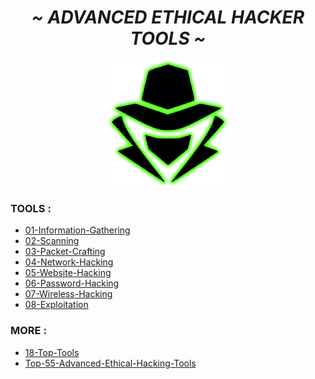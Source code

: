 <center><h1><i>~ ADVANCED ETHICAL HACKER TOOLS ~</i></h1></center>

<p align="center"><img src="https://github.com/Xcod3bughunt3r/Advanced-Ethical-Hacker-Tools/blob/90f461e6cde37d649fceb7c88e0d9e91f0ef7991/images/0011.png" alt="Master of IT" width="200"/></p>

### TOOLS :
- [01-Information-Gathering](https://github.com/Xcod3bughunt3r/Advanced-Ethical-Hacker-Tools/blob/main/01-Information-Gathering.md)
- [02-Scanning](https://github.com/Xcod3bughunt3r/Advanced-Ethical-Hacker-Tools/blob/main/02-Scanning.md)
- [03-Packet-Crafting](https://github.com/Xcod3bughunt3r/Advanced-Ethical-Hacker-Tools/blob/main/03-Packet-Crafting.md)
- [04-Network-Hacking](https://github.com/Xcod3bughunt3r/Advanced-Ethical-Hacker-Tools/blob/main/04-Network-Hacking.md)
- [05-Website-Hacking](https://github.com/Xcod3bughunt3r/Advanced-Ethical-Hacker-Tools/blob/main/05-Website-Hacking.md)
- [06-Password-Hacking](https://github.com/Xcod3bughunt3r/Advanced-Ethical-Hacker-Tools/blob/main/06-Password-Hacking.md)
- [07-Wireless-Hacking](https://github.com/Xcod3bughunt3r/Advanced-Ethical-Hacker-Tools/blob/main/07-Wireless-Hacking.md)
- [08-Exploitation](https://github.com/Xcod3bughunt3r/Advanced-Ethical-Hacker-Tools/blob/main/08-Exploitation.md)

### MORE :
- [18-Top-Tools](https://github.com/Xcod3bughunt3r/Advanced-Ethical-Hacker-Tools/blob/main/18-Top-Tools.md)
- [Top-55-Advanced-Ethical-Hacking-Tools](https://github.com/Xcod3bughunt3r/Advanced-Ethical-Hacker-Tools/blob/main/Top-55-Advanced-Ethical-Hacking-Tools.md)

